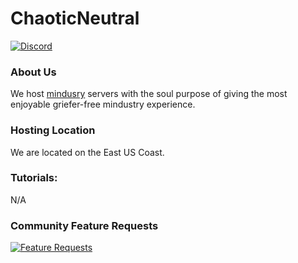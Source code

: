 # ChaoticNeutral
[![Discord](https://img.shields.io/discord/519293558599974912.svg)](http://cn-discord.ddns.net)  

### About Us
We host [mindusry](https://anuke.itch.io/mindustry) servers with the soul purpose of giving the most enjoyable griefer-free mindustry experience.  

### Hosting Location
We are located on the East US Coast.

### Tutorials:

N/A

### Community Feature Requests
[![Feature Requests](https://feathub.com/L0615T1C5-216AC-9437/ChaoticNeutral?format=svg)](https://feathub.com/L0615T1C5-216AC-9437/ChaoticNeutral)
